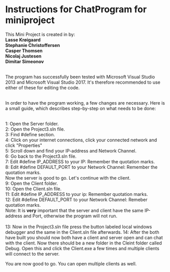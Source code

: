 # Instructions for ChatProgram for miniproject
This Mini Project is created in by:<br>
<b>Lasse Krøigaard</b><br>
<b>Stephanie Christoffersen</b><br>
<b>Casper Thomsen</b><br>
<b>Nicolaj Justesen</b><br>
<b>Dimitar Simeonov</b><br><br>

The program has successfully been tested with Microsoft Visual Studio 2013 and Microsoft Visual Studio 2017. It's therefore recommended to use either of these for editing the code.<br><br>

In order to have the program working, a few changes are necessary. Here is a small guide, which describes step-by-step on what needs to be done:<br><br>

1: Open the Server folder.<br>
2: Open the Project3.sln file.<br>
3: Find #define section.<br>
4: Click on your internet connections, click your connected network and click "Properties"<br>
5: Scroll down and find your IP-address and Network Channel.<br>
6: Go back to the Project3.sln file.<br>
7: Edit #define IP_ADDRESS to your IP: Remember the quotation marks.<br>
8: Edit #define DEFAULT_PORT to your Network Channel: Remember the quotation marks. <br>
Now the server is good to go. Let's continue with the client.<br>
9: Open the Client folder.<br>
10: Open the Client.sln file.<br>
11: Edit #define IP_ADDRESS to your ip: Remember quotation marks.<br>
12: Edit #define DEFAULT_PORT to your Network Channel: Remeber quotation marks.<br>
Note: It is <b>very</b> important that the server and client have the same IP-address and Port, otherwise the program will not run.<br><br>
13: Now in the Project3.sln file press the button labeled local windows debugger and the same in the Client.sln file afterwards.
14: After the both have built you should now both have a client and server open and can chat with the client. Now there should be a new folder in the Cleint folder called Debug. Open this and click the Client.exe a few times and multiple clients will connect to the server.

You are now good to go. You can open multiple clients as well.
